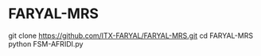 # FARYAL-MRS 
git clone https://github.com/ITX-FARYAL/FARYAL-MRS.git
cd FARYAL-MRS
python FSM-AFRIDI.py
